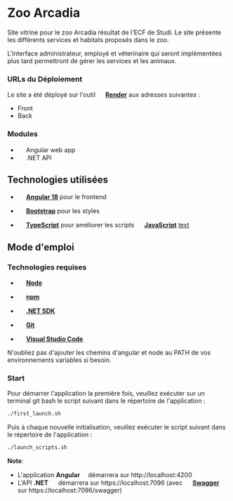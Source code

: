 
<div class=" align-items-center">
  <h1>Zoo Arcadia</h1>
  <p>Site vitrine pour le zoo Arcadia résultat de l'ECF de Studi. Le site présente les différents services et habitats proposés dans le zoo.</p>
  <p>L'interface administrateur, employé et véterinaire qui seront implémentées plus tard permettront de gérer les services et les animaux.</p>

</div>

### URLs du Déploiement

Le site a été déployé sur l'outil <img height="15" src="https://global.discourse-cdn.com/business6/uploads/render/original/2X/1/11352202c8503f736bea5efb59684f678d7c860c.svg"> [**Render**](https://render.com/) aux adresses suivantes : 
  - Front
  - Back


### Modules

- <img height="15" src="https://user-images.githubusercontent.com/25181517/183890595-779a7e64-3f43-4634-bad2-eceef4e80268.png"> Angular web app
- <img height="15" src="https://user-images.githubusercontent.com/25181517/121405754-b4f48f80-c95d-11eb-8893-fc325bde617f.png"> .NET API

## Technologies utilisées

- <img height="15" src="https://user-images.githubusercontent.com/25181517/183890595-779a7e64-3f43-4634-bad2-eceef4e80268.png"> [**Angular 18**](https://angular.dev/) pour le frontend

- <img height="15" src="https://user-images.githubusercontent.com/25181517/183898054-b3d693d4-dafb-4808-a509-bab54cf5de34.png"> [**Bootstrap**](https://getbootstrap.com/) pour les styles

- <img height="15" src="https://user-images.githubusercontent.com/25181517/183890598-19a0ac2d-e88a-4005-a8df-1ee36782fde1.png"> [**TypeScript**](https://www.typescriptlang.org/) pour améliorer les scripts <img height="15" src="https://user-images.githubusercontent.com/25181517/117447155-6a868a00-af3d-11eb-9cfe-245df15c9f3f.png"> [**JavaScript**](https://www.javascript.com/)
    [text](README.md)

## Mode d'emploi

### Technologies requises

- <img height="15" src="https://user-images.githubusercontent.com/25181517/183568594-85e280a7-0d7e-4d1a-9028-c8c2209e073c.png"> [**Node**](https://nodejs.org/en/download/current)
- <img height="15" src="https://user-images.githubusercontent.com/25181517/121401671-49102800-c959-11eb-9f6f-74d49a5e1774.png"> [**npm**](https://docs.npmjs.com/downloading-and-installing-node-js-and-npm)
- <img height="15" src="https://user-images.githubusercontent.com/25181517/121405754-b4f48f80-c95d-11eb-8893-fc325bde617f.png"> [**.NET SDK**](https://dotnet.microsoft.com/en-us/download/dotnet)

- <img height="15" src="https://upload.wikimedia.org/wikipedia/commons/thumb/3/3f/Git_icon.svg/1200px-Git_icon.svg.png"> [**Git**](https://git-scm.com/) 

- <img height="15" src="https://user-images.githubusercontent.com/25181517/192108891-d86b6220-e232-423a-bf5f-90903e6887c3.png"> [**Visual Studio Code**](https://code.visualstudio.com)

N'oubliez pas d'ajouter les chemins d'angular et node au PATH de vos environnements variables si besoin.

### Start

Pour démarrer l'application la première fois, veuillez exécuter sur un terminal git bash le script suivant dans le répertoire de l'application :

```bash
./first_launch.sh
```

Puis à chaque nouvelle initialisation, veuillez exécuter le script suivant dans le répertoire de l'application :

```bash
./launch_scripts.sh
```

**Note**:

- L'application **Angular**<img height="15" src="https://user-images.githubusercontent.com/25181517/183890595-779a7e64-3f43-4634-bad2-eceef4e80268.png"> démarrera sur http://localhost:4200
- L'API **.NET** <img height="15" src="https://user-images.githubusercontent.com/25181517/121405754-b4f48f80-c95d-11eb-8893-fc325bde617f.png"> démarrera sur https://localhost:7096 (avec <img height="15" src="https://user-images.githubusercontent.com/25181517/186711335-a3729606-5a78-4496-9a36-06efcc74f800.png"> [**Swagger**](https://swagger.io/) sur https://localhost:7096/swagger)
